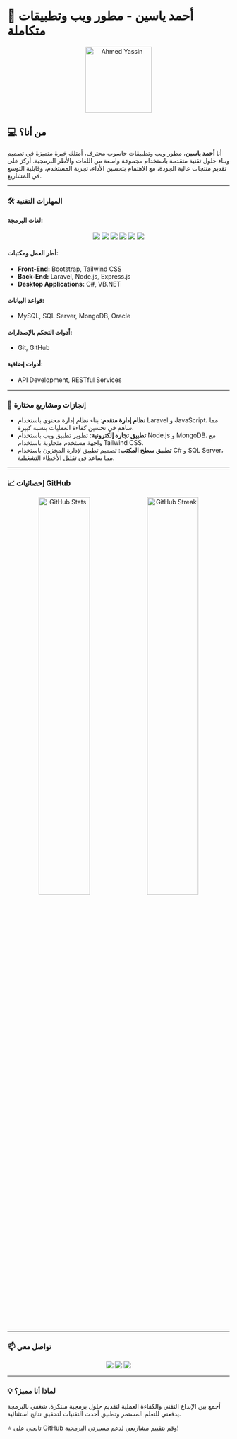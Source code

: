# 🚀 أحمد ياسين - مطور ويب وتطبيقات متكاملة

<p align="center">
  <img src="https://github.com/user-attachments/assets/5690f9fc-c81a-43ed-903a-259518ebf5ca" width="150" alt="Ahmed Yassin">
</p>

## 💻 من أنا؟

أنا **أحمد ياسين**، مطور ويب وتطبيقات حاسوب محترف، أمتلك خبرة متميزة في تصميم وبناء حلول تقنية متقدمة باستخدام مجموعة واسعة من اللغات والأطر البرمجية. أركز على تقديم منتجات عالية الجودة، مع الاهتمام بتحسين الأداء، تجربة المستخدم، وقابلية التوسع في المشاريع.

---

### 🛠️ المهارات التقنية

#### لغات البرمجة:
<p align="center">
  <img src="https://img.shields.io/badge/HTML5-E34F26?style=for-the-badge&logo=html5&logoColor=white">
  <img src="https://img.shields.io/badge/CSS3-1572B6?style=for-the-badge&logo=css3&logoColor=white">
  <img src="https://img.shields.io/badge/JavaScript-F7DF1E?style=for-the-badge&logo=javascript&logoColor=black">
  <img src="https://img.shields.io/badge/PHP-777BB4?style=for-the-badge&logo=php&logoColor=white">
  <img src="https://img.shields.io/badge/C%23-239120?style=for-the-badge&logo=c-sharp&logoColor=white">
  <img src="https://img.shields.io/badge/Java-007396?style=for-the-badge&logo=java&logoColor=white">
</p>

#### أطر العمل ومكتبات:
- **Front-End:** Bootstrap, Tailwind CSS
- **Back-End:** Laravel, Node.js, Express.js
- **Desktop Applications:** C#, VB.NET

#### قواعد البيانات:
- MySQL, SQL Server, MongoDB, Oracle

#### أدوات التحكم بالإصدارات:
- Git, GitHub

#### أدوات إضافية:
- API Development, RESTful Services

---

### 🌟 إنجازات ومشاريع مختارة

- **نظام إدارة متقدم**: بناء نظام إدارة محتوى باستخدام Laravel و JavaScript، مما ساهم في تحسين كفاءة العمليات بنسبة كبيرة.
- **تطبيق تجارة إلكترونية**: تطوير تطبيق ويب باستخدام Node.js و MongoDB، مع واجهة مستخدم متجاوبة باستخدام Tailwind CSS.
- **تطبيق سطح المكتب**: تصميم تطبيق لإدارة المخزون باستخدام C# و SQL Server، مما ساعد في تقليل الأخطاء التشغيلية.

---

### 📈 إحصائيات GitHub

<p align="center">
  <img src="https://github-readme-stats.vercel.app/api?username=ahmedyassin&show_icons=true&theme=radical" width="48%" alt="GitHub Stats">
  <img src="https://github-readme-streak-stats.herokuapp.com/?user=ahmedyassin&theme=radical" width="48%" alt="GitHub Streak">
</p>

---

### 📫 تواصل معي

<p align="center">
  <a href="mailto:email@example.com"><img src="https://img.shields.io/badge/Email-D14836?style=for-the-badge&logo=gmail&logoColor=white"></a>
  <a href="https://linkedin.com/in/ahmedyassin"><img src="https://img.shields.io/badge/LinkedIn-0077B5?style=for-the-badge&logo=linkedin&logoColor=white"></a>
  <a href="https://youtube.com/c/ملك_الويب_الشروحات"><img src="https://img.shields.io/badge/YouTube-FF0000?style=for-the-badge&logo=youtube&logoColor=white"></a>
</p>

---

### 💡 لماذا أنا مميز؟

أجمع بين الإبداع التقني والكفاءة العملية لتقديم حلول برمجية مبتكرة. شغفي بالبرمجة يدفعني للتعلم المستمر وتطبيق أحدث التقنيات لتحقيق نتائج استثنائية.

⭐ تابعني على GitHub وقم بتقييم مشاريعي لدعم مسيرتي البرمجية!
